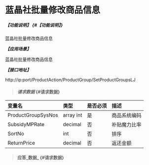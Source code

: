# 蓝晶社批量修改商品信息

##### _【功能说明】_ {#【功能说明】}

蓝晶社批量修改商品信息

_**【应用场景】**_

蓝晶社批量修改商品信息

_**【接口地址】**_

http://ip:port/ProductAction/ProductGroup/SetProductGroupsLJ

> #### _请求数据_ {#请求数据}

| 变量名 | 类型 | 是否必须 | 描述 |
| :--- | :--- | :--- | :--- |
| ProductGroupSysNos | array int | 是 | 商品系统编码 |
| SubsidyMPRate | decimal | 否 | 补贴魔力比率 |
| SortNo | int | 否 | 排序 |
| ReturnPrice | decimal| 否 | 返还金额 |



> #### 应答_数据_ {#请求数据}

 


